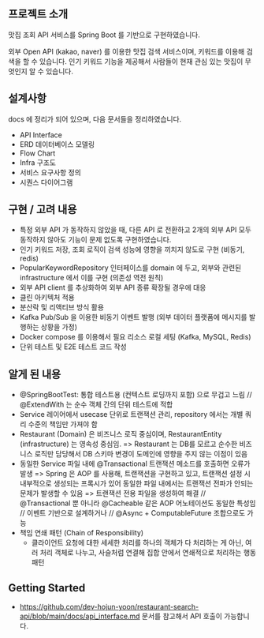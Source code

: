 ## 프로젝트 소개
맛집 조회 API 서비스를 Spring Boot 를 기반으로 구현하였습니다. 

외부 Open API (kakao, naver) 를 이용한 맛집 검색 서비스이며, 키워드를 이용해 검색을 할 수 있습니다.
인기 키워드 기능을 제공해서 사람들이 현재 관심 있는 맛집이 무엇인지 알 수 있습니다.

## 설계사항
docs 에 정리가 되어 있으며, 다음 문서들을 정리하였습니다.

* API Interface
* ERD 데이터베이스 모델링
* Flow Chart
* Infra 구조도
* 서비스 요구사항 정의
* 시퀀스 다이어그램

## 구현 / 고려 내용
* 특정 외부 API 가 동작하지 않았을 때, 다른 API 로 전환하고 2개의 외부 API 모두 동작하지 않아도
기능이 문제 없도록 구현하였습니다.
* 인기 키워드 저장, 조회 로직이 검색 성능에 영향을 끼치지 않도로 구현 (비동기, redis)
* PopularKeywordRepository 인터페이스를 domain 에 두고, 외부와 관련된 infrastructure 에서 이를 구현 (의존성 역전 원칙)
* 외부 API client 를 추상화하여 외부 API 종류 확장될 경우에 대응
* 클린 아키텍처 적용
* 분산락 및 리액티브 방식 활용
* Kafka Pub/Sub 을 이용한 비동기 이벤트 발행 (외부 데이터 플랫폼에 메시지를 발행하는 상황을 가정)
* Docker compose 를 이용해서 필요 리소스 로컬 세팅 (Kafka, MySQL, Redis)
* 단위 테스트 및 E2E 테스트 코드 작성


## 알게 된 내용
* @SpringBootTest: 통합 테스트용 (컨텍스트 로딩까지 포함) 으로 무겁고 느림 // @ExtendWith 는 순수 객체 간의 단위 테스트에 적합
* Service 레이어에서 usecase 단위로 트랜잭션 관리, repository 에서는 개별 쿼리 수준의 책임만 가져야 함
* Restaurant (Domain) 은 비즈니스 로직 중심이며, RestaurantEntity (infrastructure) 는 영속성 중심임. => Restaurant 는 DB를 모르고 순수한 비즈니스 로직만 담당해서 DB 스키마 변경이 도메인에 영향을 주지 않는 이점이 있음
* 동일한 Service 파일 내에 @Transactional 트랜잭션 메소드를 호출하면 오류가 발생 => Spring 은 AOP 를 사용해, 트랜잭션을 구현하고 있고, 트랜잭션 설정 시 내부적으로 생성되는 프록시가 있어 동일한 파일 내에서는 트랜잭션 전파가 안되는 문제가 발생할 수 있음 => 트랜잭션 전용 파일을 생성하여 해결 // @Transactional 뿐 아니라 @Cacheable 같은 AOP 어노테이션도 동일한 특성임 // 이벤트 기반으로 설계하거나 // @Async + ComputableFuture 조합으로도 가능
* 책임 연쇄 패턴 (Chain of Responsibility)
  * 클라이언트 요청에 대한 세세한 처리를 하나의 객체가 다 처리하는 게 아닌, 여러 처리 객체로 나누고, 사슬처럼 연결해 집합 안에서 연쇄적으로 처리하는 행동 패턴
 
 
## Getting Started
* https://github.com/dev-hojun-yoon/restaurant-search-api/blob/main/docs/api_interface.md 문서를 참고해서 API 호출이 가능합니다.
